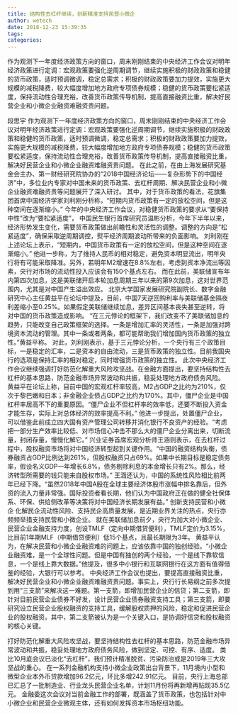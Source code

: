 ```yaml
---
title: 结构性去杠杆继续，创新精准支持民营小微企
author: wetech
date: 2018-12-23 15:39:35
tags: 
categories: 
---
```

作为观测下一年度经济政策方向的窗口，周末刚刚结束的中央经济工作会议对明年经济政策进行定调：宏观政策要强化逆周期调节，继续实施积极的财政政策和稳健的货币政策，适时预调微调，稳定总需求；积极的财政政策要加力提效，实施更大规模的减税降费，较大幅度增加地方政府专项债券规模；稳健的货币政策要松紧适度，保持流动性合理充裕，改善货币政策传导机制，提高直接融资比重，解决好民营企业和小微企业融资难融资贵问题。
<!-- more -->
段思宇
作为观测下一年度经济政策方向的窗口，周末刚刚结束的中央经济工作会议对明年经济政策进行定调：宏观政策要强化逆周期调节，继续实施积极的财政政策和稳健的货币政策，适时预调微调，稳定总需求；积极的财政政策要加力提效，实施更大规模的减税降费，较大幅度增加地方政府专项债券规模；稳健的货币政策要松紧适度，保持流动性合理充裕，改善货币政策传导机制，提高直接融资比重，解决好民营企业和小微企业融资难融资贵问题。
在此之前，在由上海发展研究基金会主办、第一财经研究院协办的“2018中国经济论坛——复杂形势下的中国经济”中，多位业内专家对中国未来的货币政策、去杠杆周期、解决民营企业和小微企业融资难融资贵等问题展开了深入研讨。
其中，对于货币政策的看法，花旗集团首席中国经济学家刘利刚分析称，“短期内货币政策有一定的放松空间，但是这种空间在逐渐缩小。”
今年的中央经济工作会议，对稳健货币政策的要求从“要保持中性”改为“要松紧适度”， 中国民生银行首席研究员温彬分析，今年下半年以来，经济形势发生变化，需要货币政策做出前瞻性和灵活性的调整。调整的方向是“松紧适度”，确保采取逆周期调控，熨平经济周期波动所带来的负面影响。
刘利刚在上述论坛上表示，“短期内，中国货币政策有一定的放松空间，但是这种空间在逐渐缩小。” 他进一步称，为了维持人民币的相对稳定，避免资本明显流出，明年央行将有可能采取降准。另外，若明年M2增速在8.8%左右，考虑到资本净流出等因素，央行对市场的流动性投入应该会有150个基点左右。
而在此前，美联储宣布年内第四次加息，这是美联储开启本轮加息周期三年以来的第9次加息，这对世界范围内，尤其是对中国产生溢出效应。
北京大学国家发展研究院副院长、数字金融研究中心主任黄益平在论坛中提及，目前，中国7天逆回购利率与美联储基金隔夜利差缩小至0.25%。如果假定美联储继续加息，差异区间基本丧失甚至逆转，将对中国的货币政策造成影响。
“在三元悖论的框架下，我们改变不了美联储加息的趋势，只能改变自己政策框架的选择。一条是增加汇率的灵活性，一条是加强对跨境资本流动的管理。其中一条或者两条，都可能帮助我们增加国内货币政策的独立性。”黄益平称。
对此，刘利刚表示，基于三元悖论分析，一个央行有三个政策目标，一是稳定的汇率，二是资本的自由流动，三是货币政策的独立性。目前我国央行的选项是保持汇率的相对稳定，同时增强货币政策的独立性。
此次中央经济工作会议继续强调打好防范化解重大风险攻坚战。在金融方面提出，要坚持结构性去杠杆的基本思路，防范金融市场异常波动和共振，稳妥处理地方政府债务风险。
黄益平在论坛上称，目前中国的宏观杠杆率较高，M2占GDP之比约为210%，仅次于黎巴嫩和日本；非金融企业债占GDP之比约为170%。其中，僵尸企业是中国杠杆率居高不下的重要原因。“僵尸企业不但杠杆率的效率低，还要不断投入资金才能生存，实际上对总体经济的效率提高不利。”
他进一步提出，处置僵尸企业，可以借鉴此前成立四大国有资产管理公司转移并消化银行不良资产的经验。“考虑把一部分生产效率比较低、对市场信心冲击不那么大的僵尸企业分离出来，切断流量，封闭存量，慢慢化解它。”
兴业证券首席宏观分析师王涵则表示，在去杠杆过程中，股权融资市场将对中国经济转型起到关键作用。“中国的融资结构失衡，债券融资占GDP比例达到261%，但股权融资只占69%。如果中长期目标是稳定债务率，假设名义GDP一年增长6.8%，债务剔除利息的本金增长只有2%。那么，经济转型所需要的钱只能来自股权市场。”
王涵还认为，中国的系统性风险相比前两年已经下降。“虽然2018年中国A股在全球主要经济体股市涨幅中排名靠后，但外资的流入力量非常强。国际投资者看长期，他们认为中国政府正在做的健全社保体系、环保、供给侧改革等决策将对中国经济长期发展有益。”
创新支持民营和小微企
化解民企流动性风险、支持民企高质量发展，是近期业界关注的热点，央行亦频频举措支持民营和小微企业。
就在美联储加息前夕，央行为加大对小微企业、民营企业金融支持力度，创设TMLF（定向中期借贷便利），TMLF定价为3.15%，比目前1年期MLF（中期借贷便利）低15个基点，且最长期限为3年。
黄益平认为，在解决民营和小微企业融资难的问题上，应该依靠中国的独创经验。“小微企业融资难，是一个全球性问题。但是中国有独创的两个经验，一个是线下靠软信息，一个是线上靠大数据。”他提及，很多中小银行和互联网银行在这方面有值得借鉴的经验，大银行可以参考。
中央经济工作会议也提出，要提高直接融资比重，解决好民营企业和小微企业融资难融资贵问题。事实上，央行行长易纲之前多次提到用“三支箭”来解决这一难题。第一支箭，即增加民营企业的信贷；第二支箭，即针对目前民营企业债券不好发，设计民营企业债券融资支持工具；第三支箭，即要研究设立民营企业股权融资的支持工具，缓解股权质押的风险，稳定和促进民营企业的股权融资。其中，第二支箭被认为是一个关键入口，是协调好信贷和股权融资的核心关键。
 
 
打好防范化解重大风险攻坚战，要坚持结构性去杠杆的基本思路，防范金融市场异常波动和共振，稳妥处理地方政府债务风险，做到坚定、可控、有序、适度。
类比10月底会议已淡化“去杠杆”，我们预计精准脱贫、污染防治或是2019年三大攻坚战的重心。
在一系列金融机构支持小微企业政策出台背景下，11月境内小型和微型企业本外币贷款增加96.2亿元，环比多增242.91亿元。
目前，央行上海总部已汇总了一批制造业、行业龙头民营企业名单，计划11月份将再新增再贴现35.5亿元。
金融委这次会议对当前金融工作的部署，既涵盖了货币政策，也包括针对中小微企业和民营企业微观主体，还有如何发挥资本市场枢纽功能。
